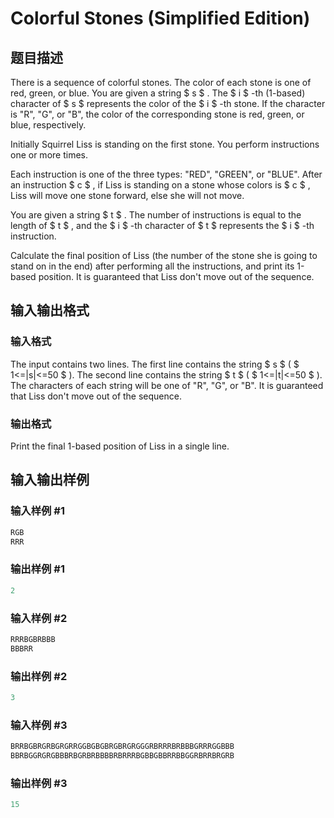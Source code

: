 # Colorful Stones (Simplified Edition)

## 题目描述

There is a sequence of colorful stones. The color of each stone is one of red, green, or blue. You are given a string $ s $ . The $ i $ -th (1-based) character of $ s $ represents the color of the $ i $ -th stone. If the character is "R", "G", or "B", the color of the corresponding stone is red, green, or blue, respectively.

Initially Squirrel Liss is standing on the first stone. You perform instructions one or more times.

Each instruction is one of the three types: "RED", "GREEN", or "BLUE". After an instruction $ c $ , if Liss is standing on a stone whose colors is $ c $ , Liss will move one stone forward, else she will not move.

You are given a string $ t $ . The number of instructions is equal to the length of $ t $ , and the $ i $ -th character of $ t $ represents the $ i $ -th instruction.

Calculate the final position of Liss (the number of the stone she is going to stand on in the end) after performing all the instructions, and print its 1-based position. It is guaranteed that Liss don't move out of the sequence.

## 输入输出格式

### 输入格式

The input contains two lines. The first line contains the string $ s $ ( $ 1<=|s|<=50 $ ). The second line contains the string $ t $ ( $ 1<=|t|<=50 $ ). The characters of each string will be one of "R", "G", or "B". It is guaranteed that Liss don't move out of the sequence.

### 输出格式

Print the final 1-based position of Liss in a single line.

## 输入输出样例

### 输入样例 #1

```cpp
RGB
RRR

```
### 输出样例 #1

```cpp
2

```
### 输入样例 #2

```cpp
RRRBGBRBBB
BBBRR

```
### 输出样例 #2

```cpp
3

```
### 输入样例 #3

```cpp
BRRBGBRGRBGRGRRGGBGBGBRGBRGRGGGRBRRRBRBBBGRRRGGBBB
BBRBGGRGRGBBBRBGRBRBBBBRBRRRBGBBGBBRRBBGGRBRRBRGRB

```
### 输出样例 #3

```cpp
15

```
